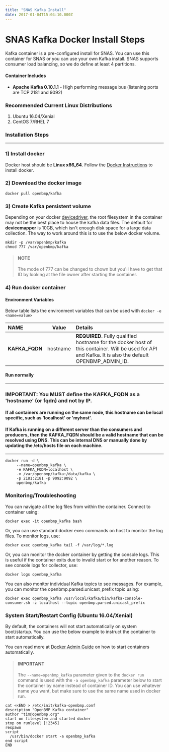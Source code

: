 ```yaml
---
title: "SNAS Kafka Install"
date: 2017-01-04T15:04:10.000Z
---
```


SNAS Kafka Docker Install Steps
===============================

<!--more-->

Kafka container is a pre-configured install for SNAS.  You can use this container for SNAS or you can use your own 
Kafka install.  SNAS supports consumer load balancing, so we do define at least 4 partitions.

#### Container Includes
* **Apache Kafka 0.10.1.1** - High performing message bus (listening ports are TCP 2181 and 9092)


### Recommended Current Linux Distributions

  1. Ubuntu 16.04/Xenial
  1. CentOS 7/RHEL 7


### **Installation Steps**

- - -

### 1) Install docker
Docker host should be **Linux x86_64**.   Follow the [Docker Instructions](https://docs.docker.com/installation/) to install docker.  


### 2) Download the docker image

    docker pull openbmp/kafka

### 3) Create Kafka persistent volume
Depending on your docker [devicedriver](https://docs.docker.com/engine/reference/commandline/dockerd/), the root filesystem in the container may not be the best
place to house the kafka data files.  The default for **devicemapper** is 10GB, which isn't enough
disk space for a large data collection.  The way to work around this is to use the below docker
volume.

    mkdir -p /var/openbmp/kafka
    chmod 777 /var/openbmp/kafka

> #### NOTE
> The mode of 777 can be changed to chown <user> but you'll have to get that ID 
> by looking at the file owner after starting the container. 


### 4) Run docker container

#### Environment Variables
Below table lists the environment variables that can be used with ``docker -e <name=value>``

NAME | Value | Details
:---- | ----- |:-------
**KAFKA\_FQDN** | hostname | **REQUIRED**. Fully qualified hostname for the docker host of this container. Will be used for API and Kafka. It is also the default OPENBMP_ADMIN_ID.
#### Run normally

- - -

### **IMPORTANT:** You **MUST define the KAFKA_FQDN** as a **'hostname'** (or fqdn) and not by IP. 
#### If all containers are running on the same node, this hostname can be local specific, such as 'localhost' or 'myhost'. 
#### If Kafka is running on a different server than the consumers and producers, then the KAFKA_FQDN should be a valid hostname that can be resolved using DNS. This can be internal DNS or manually done by updating the /etc/hosts file on each machine.

- - -

    docker run -d \
         --name=openbmp_kafka \
         -e KAFKA_FQDN=localhost \
         -v /var/openbmp/kafka:/data/kafka \
         -p 2181:2181 -p 9092:9092 \
         openbmp/kafka


### **Monitoring/Troubleshooting**
You can navigate all the log files from within the container. Connect to container using:
    
    docker exec -it openbmp_kafka bash

Or, you can use standard docker exec commands on host to monitor the log files.  To monitor logs, use: 

    docker exec openbmp_kafka tail -f /var/log/*.log

Or, you can monitor the docker container by getting the console logs. This is useful if the container exits due to invalid start or for another reason. 
To see console logs for collector, use:

    docker logs openbmp_kafka
    
You can also monitor individual Kafka topics to see messages.  For example, you can monitor the openbmp.parsed.unicast_prefix topic using:

    docker exec openbmp_kafka /usr/local/kafka/bin/kafka-console-consumer.sh -z localhost --topic openbmp.parsed.unicast_prefix

    
### **System Start/Restart Config (Ubuntu 16.04/Xenial)**
 By default, the containers will not start automatically on system boot/startup.  You can use the below example to instruct the container to start automatically.

You can read more at [Docker Admin Guide](https://docs.docker.com/engine/admin/start-containers-automatically/) on how to start containers automatically. 


> #### IMPORTANT
> The ```--name=openbmp_kafka``` parameter given to the ```docker run``` command is used with the ```-a openbmp_kafka``` parameter below to start the container by name instead of container ID.  You can use whatever name you want, but make sure to use the same name used in docker run.

    cat <<END > /etc/init/kafka-openbmp.conf
    description "OpenBMP Kafka container"
    author "tim@openbmp.org"
    start on filesystem and started docker
    stop on runlevel [!2345]
    respawn
    script
      /usr/bin/docker start -a openbmp_kafka
    end script
    END